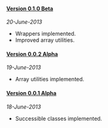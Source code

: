 #### [Version 0.1.0 Beta](https://github.com/ForallFramework/wrap.package/tree/0.1.0-beta)
_20-June-2013_

* Wrappers implemented.
* Improved array utilities.

#### [Version 0.0.2 Alpha](https://github.com/ForallFramework/wrap.package/tree/0.0.2-alpha)
_19-June-2013_

* Array utilities implemented.


#### [Version 0.0.1 Alpha](https://github.com/ForallFramework/wrap.package/tree/0.0.1-alpha)
_18-June-2013_

* Successible classes implemented.
